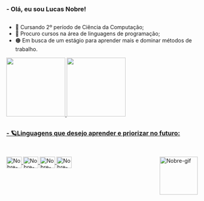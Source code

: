 ### - Olá, eu sou Lucas Nobre!
##
- 📙 Cursando 2º período de Ciência da Computação;
- 🍂 Procuro cursos na área de linguagens de programação;
- 🟠 Em busca de um estágio para aprender mais e dominar métodos de trabalho.

<div>
  <a href="https://beacons.ai/lucasnobree">
  <img height="155em" src="https://github-readme-stats.vercel.app/api?username=lucasnobree&show_icons=true&theme=codeSTACKr&include_all_commits=true&count_private=true"/>
  <img height="155em" src="https://github-readme-stats.vercel.app/api/top-langs/?username=lucasnobree&layout=compact&langs_count=16&theme=codeSTACKr" />
</div>
  
##
###  - 🪐Linguagens que desejo aprender e priorizar no futuro:
##  

<div style="display: inline_block"><br>  
            <img align="center" alt="Nobre-Njs" height="30" width="40" src="https://cdn.jsdelivr.net/gh/devicons/devicon/icons/nodejs/nodejs-original.svg" />
            <img align="center" alt="Nobre-Js" height="30" width="40" src="https://cdn.jsdelivr.net/gh/devicons/devicon/icons/javascript/javascript-original.svg" />
            <img align="center" alt="Nobre-C" height="30" width="40" src="https://cdn.jsdelivr.net/gh/devicons/devicon/icons/c/c-original.svg" />
            <img align="center" alt="Nobre-Py" height="30" width="40" src="https://cdn.jsdelivr.net/gh/devicons/devicon/icons/python/python-original.svg" />
  <img align="right" alt="Nobre-gif" height="100" width="100"src="https://cdn.discordapp.com/attachments/402832761142116352/988871002371014686/standard_1.gif">
</div
             
